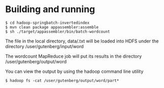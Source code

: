 # Building and running

    $ cd hadoop-springbatch-invertedindex
    $ mvn clean package appassembler:assemble
    $ sh ./target/appassembler/bin/batch-wordcount

The file in the local directory, data/.txt will be loaded 
into HDFS under the directory /user/gutenberg/input/word

The wordcount MapReduce job will put its results in the directory
/user/gutenberg/output/word

You can view the output by using the hadoop command line utility

    $ hadoop fs -cat /user/gutenberg/output/word/part*



